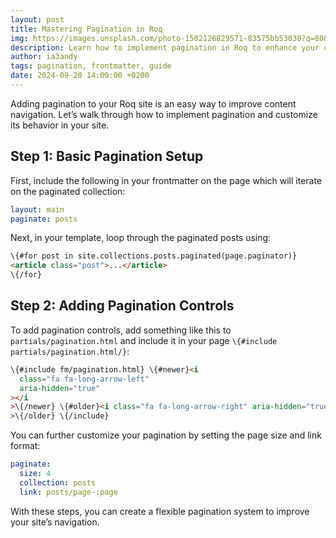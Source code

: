 ```yaml
---
layout: post
title: Mastering Pagination in Roq
img: https://images.unsplash.com/photo-1502126829571-83575bb53030?q=80&w=3474&auto=format&fit=crop&ixlib=rb-4.0.3&ixid=M3wxMjA3fDB8MHxwaG90by1wYWdlfHx8fGVufDB8fHx8fA%3D%3D
description: Learn how to implement pagination in Roq to enhance your content navigation. This article walks through the process of adding pagination, configuring page size, and customizing links.
author: ia3andy
tags: pagination, frontmatter, guide
date: 2024-09-20 14:00:00 +0200
---
```


Adding pagination to your Roq site is an easy way to improve content navigation. Let’s walk through how to implement pagination and customize its behavior in your site.

## Step 1: Basic Pagination Setup

First, include the following in your frontmatter on the page which will iterate on the paginated collection:

```yaml
layout: main
paginate: posts
```

Next, in your template, loop through the paginated posts using:

```html
\{#for post in site.collections.posts.paginated(page.paginator)}
<article class="post">...</article>
\{/for}
```

## Step 2: Adding Pagination Controls

To add pagination controls, add something like this to `partials/pagination.html` and include it in your page `\{#include partials/pagination.html/}`:

```html
\{#include fm/pagination.html} \{#newer}<i
  class="fa fa-long-arrow-left"
  aria-hidden="true"
></i
>\{/newer} \{#older}<i class="fa fa-long-arrow-right" aria-hidden="true"></i
>\{/older} \{/include}
```

You can further customize your pagination by setting the page size and link format:

```yaml
paginate:
  size: 4
  collection: posts
  link: posts/page-:page
```

With these steps, you can create a flexible pagination system to improve your site’s navigation.

